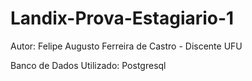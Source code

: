 # Landix-Prova-Estagiario-1

Autor: Felipe Augusto Ferreira de Castro - Discente UFU

Banco de Dados Utilizado: Postgresql